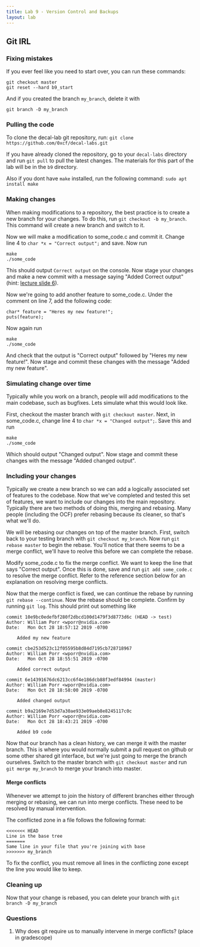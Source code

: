 ```yaml
---
title: Lab 9 - Version Control and Backups
layout: lab
---
```


## Git IRL

### Fixing mistakes
If you ever feel like you need to start over, you can run these commands:
```
git checkout master
git reset --hard b9_start
```
And if you created the branch `my_branch`, delete it with
```
git branch -D my_branch
```

### Pulling the code
To clone the decal-lab git repository, run:
``git clone https://github.com/0xcf/decal-labs.git``

If you have already cloned the repository, go to your `decal-labs` directory
and run `git pull` to pull the latest changes. The materials for this part of
the lab will be in the `b9` directory.

Also if you dont have `make` installed, run the following command:
``sudo apt install make``

### Making changes
When making modifications to a repository, the best practice is to create a new
branch for your changes. To do this, run `git checkout -b my_branch`. This
command will create a new branch and switch to it.

Now we will make a modification to some\_code.c and commit it. Change line 4 to
`char *x = "Correct output";` and save. Now run
```
make
./some_code
```
This should output `Correct output` on the console. Now stage your changes and
make a new commit with a message saying "Added Correct output"
(hint: [lecture slide 6](https://docs.google.com/presentation/d/1NxdvuLkWSzRvtnj41AkvGU00ub_XUbk8wlIxWxm0ok4/edit#slide=id.g707efdc427_0_0)).

Now we're going to add another feature to some\_code.c. Under the comment on
line 7, add the following code:
```
char* feature = "Heres my new feature!";
puts(feature);
```
Now again run
```
make
./some_code
```
And check that the output is "Correct output" followed by "Heres my new
feature!". Now stage and commit these changes with the message "Added my new
feature".

### Simulating change over time
Typically while you work on a branch, people will add modifications to the main
codebase, such as bugfixes. Lets simulate what this would look like.

First, checkout the master branch with `git checkout master`. Next, in
some\_code.c, change line 4 to `char *x = "Changed output";`.
Save this and run
```
make
./some_code
```
Which should output "Changed output". Now stage and commit these
changes with the message "Added changed output".

### Including your changes
Typically we create a new branch so we can add a logically associated set
of features to the codebase. Now that we've completed and tested this set
of features, we want to include our changes into the main repository.
Typically there are two methods of doing this, merging and rebasing. Many
people (including the OCF) prefer rebasing because its cleaner, so that's
what we'll do.

We will be rebasing our changes on top of the master branch. First, switch back
to your testing branch with `git checkout my_branch`. Now run `git rebase
master` to begin the rebase. You'll notice that there seems to be a merge
conflict, we'll have to reolve this before we can complete the rebase.

Modify some\_code.c to fix the merge conflict. We want to keep the line that
says "Correct output". Once this is done, save and run
`git add some_code.c` to resolve the merge conflict. Refer to the reference
section below for an explanation on resolving merge conflicts.

Now that the merge conflict is fixed, we can continue the rebase by running
`git rebase --continue`. Now the rebase should be complete. Confirm by running
`git log`. This should print out something like
```
commit 10e9bc0edefbf280f2dbcd100d1479f3d8773d6c (HEAD -> test)
Author: William Porr <wporr@nvidia.com>
Date:   Mon Oct 28 18:57:12 2019 -0700

    Added my new feature

commit cbe253d523c12f05595b8d84d7195cb728718967
Author: William Porr <wporr@nvidia.com>
Date:   Mon Oct 28 18:55:51 2019 -0700

    Added correct output

commit 6e14391676dc6213cc6f4e186dcb88f3edf84994 (master)
Author: William Porr <wporr@nvidia.com>
Date:   Mon Oct 28 18:58:00 2019 -0700

    Added changed output

commit b9a2169e7d53d7a30ae933e09aeb8e8245117c0c
Author: William Porr <wporr@nvidia.com>
Date:   Mon Oct 28 18:43:21 2019 -0700

    Added b9 code
```

Now that our branch has a clean history, we can merge it with the master branch.
This is where you would normally submit a pull request on github or some other
shared git interface, but we're just going to merge the branch ourselves.
Switch to the master branch with `git checkout master` and run `git merge
my_branch` to merge your branch into master.

#### Merge conflicts
Whenever we attempt to join the history of different branches either
through merging or rebasing, we can run into merge conflicts. These need
to be resolved by manual intervention.

The conflicted zone in a file follows the following format:
```
<<<<<<< HEAD
Line in the base tree
=======
Same line in your file that you're joining with base
>>>>>>> my_branch
```

To fix the conflict, you must remove all lines in the conflicting zone except
the line you would like to keep.

### Cleaning up
Now that your change is rebased, you can delete your branch with `git
branch -D my_branch`


### Questions
1. Why does git require us to manually intervene in merge conflicts? (place in gradescope)





